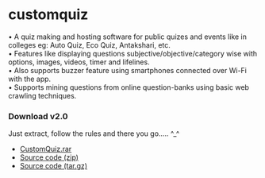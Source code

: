 # customquiz
<p>
• A quiz making and hosting software for public quizes and events like in colleges eg: Auto Quiz, Eco Quiz, Antakshari, etc.<br>
• Features like displaying questions subjective/objective/category wise with options, images, videos, timer and lifelines.<br> 
• Also supports buzzer feature using smartphones connected over Wi-Fi with the app.<br>
• Supports mining questions from online question-banks using basic web crawling techniques.<br>
</p>
<div class="release-body commit open">
<h3>Download v2.0</h3>
<div class="markdown-body">
<p>Just extract, follow the rules and there you go..... ^_^</p>
</div>

<ul class="release-downloads">
<li>
<a href="https://github.com/ayushmaanbhav/customquiz/releases/download/v2.0/CustomQuiz.rar" rel="nofollow" class="button primary">
<span class="octicon octicon-arrow-down"></span>
<span class="tooltipped tooltipped-s" aria-label="40.8 MB">CustomQuiz.rar</span>
</a>
</li>
<li>
<a href="https://github.com/ayushmaanbhav/customquiz/archive/v2.0.zip" rel="nofollow" class="button">
<span class="octicon octicon-file-zip"></span>
Source code (zip)
</a>
</li>
<li>
<a href="https://github.com/ayushmaanbhav/customquiz/archive/v2.0.tar.gz" rel="nofollow" class="button">
<span class="octicon octicon-file-zip"></span>
Source code (tar.gz)
</a>
</li>
</ul>

</div>
